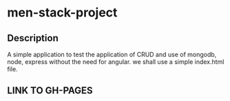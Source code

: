 # men-stack-project

## Description
 A simple application to test the application of CRUD and use of mongodb, node, express without the need for angular. we shall use a simple index.html file.

## LINK TO GH-PAGES
